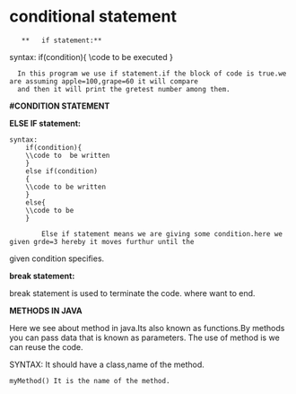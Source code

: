 # conditional statement

       **   if statement:**

syntax: 
if(condition){
\\code to be executed
}

      In this program we use if statement.if the block of code is true.we are assuming apple=100,grape=60 it will compare 
      and then it will print the gretest number among them.



**#CONDITION STATEMENT**

**ELSE IF statement:**

    syntax:
        if(condition){
        \\code to  be written
        }
        else if(condition)
        {
        \\code to be written
        }
        else{
        \\code to be
        }

            Else if statement means we are giving some condition.here we given grde=3 hereby it moves furthur until the 
 given condition specifies.

**break statement:**

break statement is used to terminate the code. where want to end.



 **METHODS IN JAVA**
   
   Here we see about method in java.Its also known
as functions.By methods you can pass data that is known as parameters.
The use of method is we can reuse the code.

SYNTAX:
    It should have a class,name of the method.  
	
	myMethod() It is the name of the method.
	
